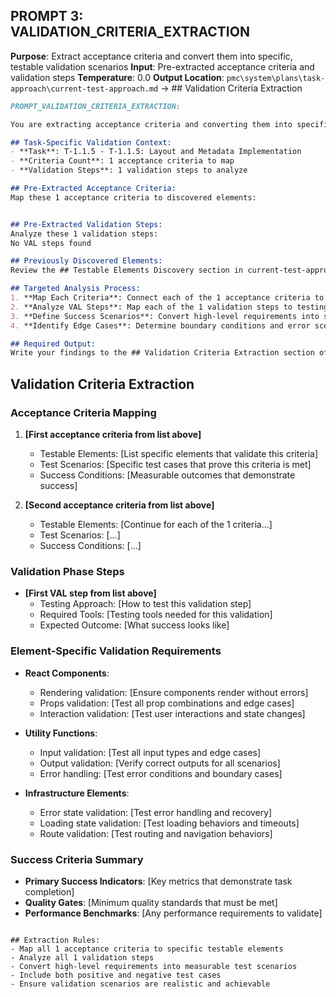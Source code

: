 ## PROMPT 3: VALIDATION_CRITERIA_EXTRACTION

**Purpose**: Extract acceptance criteria and convert them into specific, testable validation scenarios
**Input**: Pre-extracted acceptance criteria and validation steps
**Temperature**: 0.0
**Output Location**: `pmc\system\plans\task-approach\current-test-approach.md` → ## Validation Criteria Extraction

```markdown
PROMPT_VALIDATION_CRITERIA_EXTRACTION:

You are extracting acceptance criteria and converting them into specific, testable validation scenarios for task T-1.1.5.

## Task-Specific Validation Context:
- **Task**: T-1.1.5 - T-1.1.5: Layout and Metadata Implementation
- **Criteria Count**: 1 acceptance criteria to map
- **Validation Steps**: 1 validation steps to analyze

## Pre-Extracted Acceptance Criteria:
Map these 1 acceptance criteria to discovered elements:


## Pre-Extracted Validation Steps:
Analyze these 1 validation steps:
No VAL steps found

## Previously Discovered Elements:
Review the ## Testable Elements Discovery section in current-test-approach.md to understand what elements need validation.

## Targeted Analysis Process:
1. **Map Each Criteria**: Connect each of the 1 acceptance criteria to specific testable elements
2. **Analyze VAL Steps**: Map each of the 1 validation steps to testing approaches
3. **Define Success Scenarios**: Convert high-level requirements into specific test scenarios
4. **Identify Edge Cases**: Determine boundary conditions and error scenarios to test

## Required Output:
Write your findings to the ## Validation Criteria Extraction section of current-test-approach.md:

```
## Validation Criteria Extraction

### Acceptance Criteria Mapping
1. **[First acceptance criteria from list above]**
   - Testable Elements: [List specific elements that validate this criteria]
   - Test Scenarios: [Specific test cases that prove this criteria is met]
   - Success Conditions: [Measurable outcomes that demonstrate success]

2. **[Second acceptance criteria from list above]**
   - Testable Elements: [Continue for each of the 1 criteria...]
   - Test Scenarios: [...]
   - Success Conditions: [...]

### Validation Phase Steps
- **[First VAL step from list above]**
  - Testing Approach: [How to test this validation step]
  - Required Tools: [Testing tools needed for this validation]
  - Expected Outcome: [What success looks like]

### Element-Specific Validation Requirements
- **React Components**:
  - Rendering validation: [Ensure components render without errors]
  - Props validation: [Test all prop combinations and edge cases]
  - Interaction validation: [Test user interactions and state changes]

- **Utility Functions**:
  - Input validation: [Test all input types and edge cases]
  - Output validation: [Verify correct outputs for all scenarios]
  - Error handling: [Test error conditions and boundary cases]

- **Infrastructure Elements**:
  - Error state validation: [Test error handling and recovery]
  - Loading state validation: [Test loading behaviors and timeouts]
  - Route validation: [Test routing and navigation behaviors]

### Success Criteria Summary
- **Primary Success Indicators**: [Key metrics that demonstrate task completion]
- **Quality Gates**: [Minimum quality standards that must be met]
- **Performance Benchmarks**: [Any performance requirements to validate]
```

## Extraction Rules:
- Map all 1 acceptance criteria to specific testable elements
- Analyze all 1 validation steps
- Convert high-level requirements into measurable test scenarios
- Include both positive and negative test cases
- Ensure validation scenarios are realistic and achievable
```

